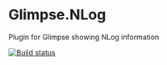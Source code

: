 Glimpse.NLog
============

Plugin for Glimpse showing NLog information

[![Build status](https://ci.appveyor.com/api/projects/status/manmbjmxa8ai75pt?svg=true)](https://ci.appveyor.com/project/rho24/glimpse-nlog)
